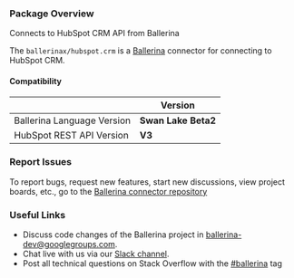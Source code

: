 ### Package Overview

Connects to HubSpot CRM API from Ballerina

The `ballerinax/hubspot.crm` is a [Ballerina](https://ballerina.io/) connector for connecting to HubSpot CRM.

#### Compatibility
|                               | Version               |
|-------------------------------|-----------------------|
| Ballerina Language Version    | **Swan Lake Beta2**   |
| HubSpot REST API Version      | **V3**                |

### Report Issues
To report bugs, request new features, start new discussions, view project boards, etc., go to the [Ballerina connector repository](https://github.com/ballerina-platform/ballerinax-openapi-connectors)
### Useful Links
- Discuss code changes of the Ballerina project in [ballerina-dev@googlegroups.com](mailto:ballerina-dev@googlegroups.com).
- Chat live with us via our [Slack channel](https://ballerina.io/community/slack/).
- Post all technical questions on Stack Overflow with the [#ballerina](https://stackoverflow.com/questions/tagged/ballerina) tag

